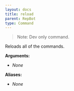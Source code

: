 ```yaml
---
layout: docs
title: reload
parent: RepBot
type: Command
---
```


> Note: Dev only command.

Reloads all of the commands.

**Arguments:**
 - *None*

**Aliases:**
 - *None*